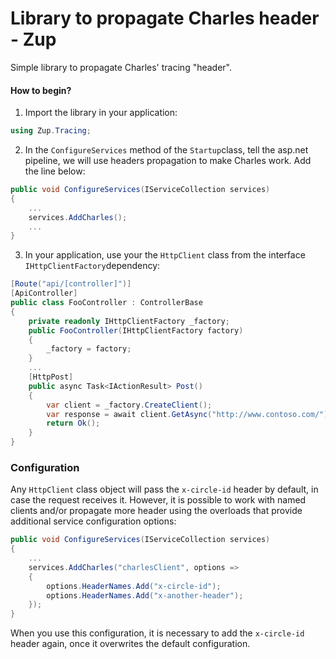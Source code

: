 # **Library to propagate Charles header - Zup**
Simple library to propagate Charles' tracing "header".

#### **How to begin?**
1. Import the library in your application: 

```csharp
using Zup.Tracing;
```

2. In the `ConfigureServices` method of the `Startup`class, tell the asp.net pipeline, we will use headers propagation to make Charles work. Add the line below: 

```csharp
public void ConfigureServices(IServiceCollection services)
{
    ...
    services.AddCharles();
    ...
}
```
3. In your application, use your the `HttpClient` class from the interface `IHttpClientFactory`dependency:

```csharp
[Route("api/[controller]")]
[ApiController]
public class FooController : ControllerBase
{
    private readonly IHttpClientFactory _factory;
    public FooController(IHttpClientFactory factory)
    {
        _factory = factory;
    }
    ...
    [HttpPost]
    public async Task<IActionResult> Post()
    {
        var client = _factory.CreateClient();
        var response = await client.GetAsync("http://www.contoso.com/");
        return Ok();
    }
}
```

### **Configuration**

Any `HttpClient` class object will pass the `x-circle-id` header by default, in case the request receives it. However, it is possible to work with named clients and/or propagate more header using the overloads that provide additional service configuration options:


```csharp
public void ConfigureServices(IServiceCollection services)
{
    ...
    services.AddCharles("charlesClient", options =>
    {
        options.HeaderNames.Add("x-circle-id");
        options.HeaderNames.Add("x-another-header");
    });
}
```
When you use this configuration, it is necessary to add the  `x-circle-id` header again, once it overwrites the default configuration.
